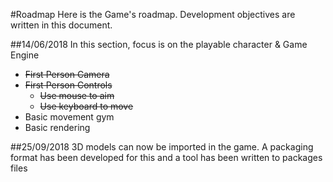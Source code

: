 #Roadmap
Here is the Game's roadmap.
Development objectives are written in this document.

##14/06/2018
In this section, focus is on the playable character & Game Engine
- ~~First Person Camera~~
- ~~First Person Controls~~
  - ~~Use mouse to aim~~
  - ~~Use keyboard to move~~
- Basic movement gym
- Basic rendering

##25/09/2018
3D models can now be imported in the game.
A packaging format has been developed for this and a tool has been written to packages files